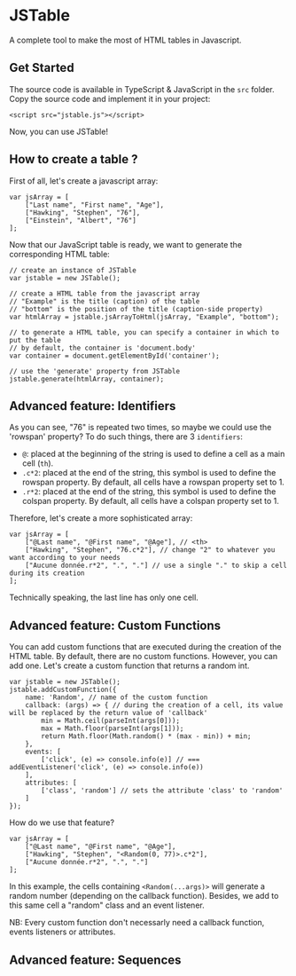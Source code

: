 # JSTable

A complete tool to make the most of HTML tables in Javascript.

## Get Started

The source code is available in TypeScript & JavaScript in the `src` folder. Copy the source code and implement it in your project:

```
<script src="jstable.js"></script>
```

Now, you can use JSTable!

## How to create a table ?

First of all, let's create a javascript array:

```
var jsArray = [
    ["Last name", "First name", "Age"],
    ["Hawking", "Stephen", "76"],
    ["Einstein", "Albert", "76"]
];
```

Now that our JavaScript table is ready, we want to generate the corresponding HTML table:

```
// create an instance of JSTable
var jstable = new JSTable();

// create a HTML table from the javascript array
// "Example" is the title (caption) of the table
// "bottom" is the position of the title (caption-side property)
var htmlArray = jstable.jsArrayToHtml(jsArray, "Example", "bottom");

// to generate a HTML table, you can specify a container in which to put the table
// by default, the container is 'document.body'
var container = document.getElementById('container');

// use the 'generate' property from JSTable
jstable.generate(htmlArray, container);
```

## Advanced feature: Identifiers

As you can see, "76" is repeated two times, so maybe we could use the 'rowspan' property? To do such things, there are 3 `identifiers`:

+ `@`: placed at the beginning of the string is used to define a cell as a main cell (`th`).
+ `.c*2`: placed at the end of the string, this symbol is used to define the rowspan property. By default, all cells have a rowspan property set to 1.
+ `.r*2`: placed at the end of the string, this symbol is used to define the colspan property. By default, all cells have a colspan property set to 1.

Therefore, let's create a more sophisticated array:

```
var jsArray = [
    ["@Last name", "@First name", "@Age"], // <th>
    ["Hawking", "Stephen", "76.c*2"], // change "2" to whatever you want according to your needs
    ["Aucune donnée.r*2", ".", "."] // use a single "." to skip a cell during its creation
];
```

Technically speaking, the last line has only one cell.

## Advanced feature: Custom Functions

You can add custom functions that are executed during the creation of the HTML table. By default, there are no custom functions. However, you can add one. Let's create a custom function that returns a random int.

```
var jstable = new JSTable();
jstable.addCustomFunction({
    name: 'Random', // name of the custom function
    callback: (args) => { // during the creation of a cell, its value will be replaced by the return value of 'callback'
        min = Math.ceil(parseInt(args[0]));
        max = Math.floor(parseInt(args[1]));
        return Math.floor(Math.random() * (max - min)) + min;
    },
    events: [
        ['click', (e) => console.info(e)] // === addEventListener('click', (e) => console.info(e))
    ],
    attributes: [
        ['class', 'random'] // sets the attribute 'class' to 'random'
    ]
});
```

How do we use that feature?

```
var jsArray = [
    ["@Last name", "@First name", "@Age"],
    ["Hawking", "Stephen", "<Random(0, 77)>.c*2"],
    ["Aucune donnée.r*2", ".", "."]
];
```

In this example, the cells containing `<Random(...args)>` will generate a random number (depending on the callback function). Besides, we add to this same cell a "random" class and an event listener.

NB: Every custom function don't necessarly need a callback function, events listeners or attributes.

## Advanced feature: Sequences

